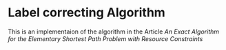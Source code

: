 # Label correcting Algorithm

This is an implementaion of the algorithm in the Article *An Exact Algorithm for the Elementary Shortest Path Problem with Resource Constraints*
